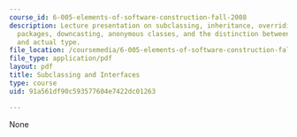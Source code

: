 ```yaml
---
course_id: 6-005-elements-of-software-construction-fall-2008
description: Lecture presentation on subclassing, inheritance, overriding, interfaces,
  packages, downcasting, anonymous classes, and the distinction between declared type
  and actual type.
file_location: /coursemedia/6-005-elements-of-software-construction-fall-2008/91a561df90c593577604e7422dc01263_MIT6_005f08_lec03.pdf
file_type: application/pdf
layout: pdf
title: Subclassing and Interfaces
type: course
uid: 91a561df90c593577604e7422dc01263

---
```

None